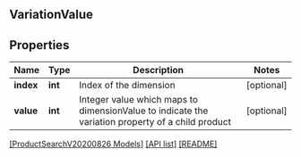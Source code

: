 ## VariationValue

## Properties

Name | Type | Description | Notes
------------ | ------------- | ------------- | -------------
**index** | **int** | Index of the dimension | [optional]
**value** | **int** | Integer value which maps to dimensionValue to indicate the variation property of a child product | [optional]

[[ProductSearchV20200826 Models]](../) [[API list]](../../Api) [[README]](../../../README.md)
